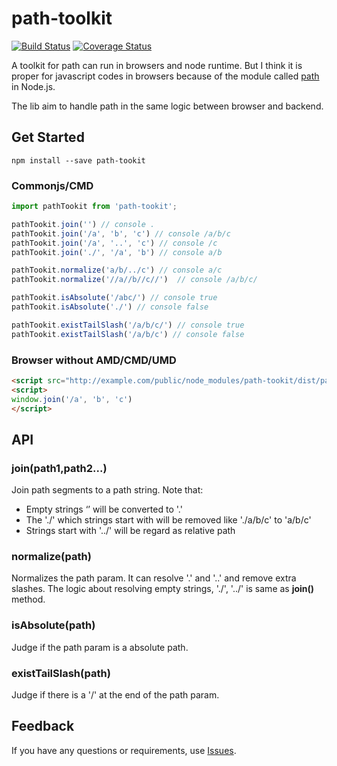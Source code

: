 # path-toolkit

[![Build Status](https://travis-ci.org/yedaodao/path-toolkit.svg?branch=master)](https://travis-ci.org/yedaodao/path-toolkit)
[![Coverage Status](https://coveralls.io/repos/github/yedaodao/path-toolkit/badge.svg?branch=master)](https://coveralls.io/github/yedaodao/path-toolkit?branch=master)

A toolkit for path can run in browsers and node runtime. But I think it is proper for javascript codes in browsers because of the module called [path](https://nodejs.org/dist/latest-v6.x/docs/api/path.html) in Node.js.

The lib aim to handle path in the same logic between browser and backend.

## Get Started

```
npm install --save path-tookit
```

### Commonjs/CMD

```javascript
import pathTookit from 'path-tookit';

pathTookit.join('') // console .
pathTookit.join('/a', 'b', 'c') // console /a/b/c
pathTookit.join('/a', '..', 'c') // console /c
pathTookit.join('./', '/a', 'b') // console a/b

pathTookit.normalize('a/b/../c') // console a/c
pathTookit.normalize('//a//b//c//')  // console /a/b/c/

pathTookit.isAbsolute('/abc/') // console true
pathTookit.isAbsolute('./') // console false

pathTookit.existTailSlash('/a/b/c/') // console true
pathTookit.existTailSlash('/a/b/c') // console false
```

### Browser without AMD/CMD/UMD

```html
<script src="http://example.com/public/node_modules/path-tookit/dist/path-tookit.js"></script>
<script>
window.join('/a', 'b', 'c')
</script>		
```

## API

### join(path1,path2...)

Join path segments to a path string. Note that:

- Empty strings ‘’ will be converted to '.'
- The './' which strings start with will be removed like './a/b/c' to 'a/b/c'
- Strings start with '../' will be regard as relative path

### normalize(path)

Normalizes the path param. It can resolve '.' and '..' and remove extra slashes. The logic about resolving empty strings, './', '../' is same as **join()** method.

### isAbsolute(path)

Judge if the path param is a absolute path.

### existTailSlash(path)

Judge if there is a '/' at the end of the path param.

## Feedback  
If you have any questions or requirements, use [Issues](https://github.com/yedaodao/path-toolkit/issues).











